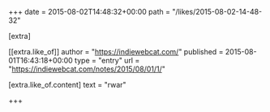 +++
date = 2015-08-02T14:48:32+00:00
path = "/likes/2015-08-02-14-48-32"

[extra]

[[extra.like_of]]
author = "https://indiewebcat.com/"
published = 2015-08-01T16:43:18+00:00
type = "entry"
url = "https://indiewebcat.com/notes/2015/08/01/1/"

[extra.like_of.content]
text = "rwar"

+++

